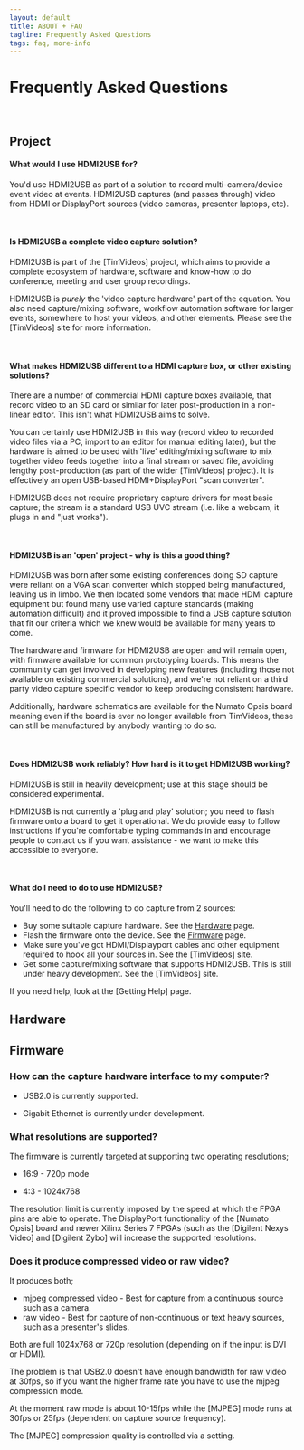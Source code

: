 ```yaml
---
layout: default
title: ABOUT + FAQ
tagline: Frequently Asked Questions
tags: faq, more-info
---
```


# Frequently Asked Questions

<br>

## Project

#### What would I use HDMI2USB for?

You'd use HDMI2USB as part of a solution to record multi-camera/device event video at events.  HDMI2USB captures (and passes through) video from HDMI or DisplayPort sources (video cameras, presenter laptops, etc).

<br>

#### Is HDMI2USB a complete video capture solution?

HDMI2USB is part of the [TimVideos] project, which aims to provide a complete ecosystem of hardware, software and know-how to do conference, meeting and user group recordings.

HDMI2USB is *purely* the 'video capture hardware' part of the equation.  You also need capture/mixing software, workflow automation software for larger events, somewhere to host your videos, and other elements.  Please see the [TimVideos] site for more information.

<br>

#### What makes HDMI2USB different to a HDMI capture box, or other existing solutions?

There are a number of commercial HDMI capture boxes available, that record video to an SD card or similar for later post-production in a non-linear editor.  This isn't what HDMI2USB aims to solve.

You can certainly use HDMI2USB in this way (record video to recorded video files via a PC, import to an editor for manual editing later), but the hardware is aimed to be used with 'live' editing/mixing software to mix together video feeds together into a final stream or saved file, avoiding lengthy post-production (as part of the wider [TimVideos] project).  It is effectively an open USB-based HDMI+DisplayPort "scan converter".

HDMI2USB does not require proprietary capture drivers for most basic capture; the stream is a standard USB UVC stream (i.e. like a webcam, it plugs in and "just works").

<br>

#### HDMI2USB is an 'open' project - why is this a good thing?

HDMI2USB was born after some existing conferences doing SD capture were reliant on a VGA scan converter which stopped being manufactured, leaving us in limbo.  We then located some vendors that made HDMI capture equipment but found many use varied capture standards (making automation difficult) and it proved impossible to find a USB capture solution that fit our criteria which we knew would be available for many years to come.

The hardware and firmware for HDMI2USB are open and will remain open, with firmware available for common prototyping boards.  This means the community can get involved in developing new features (including those not available on existing commercial solutions), and we're not reliant on a third party video capture specific vendor to keep producing consistent hardware.

Additionally, hardware schematics are available for the Numato Opsis board meaning even if the board is ever no longer available from TimVideos, these can still be manufactured by anybody wanting to do so.

<br>

#### Does HDMI2USB work reliably?  How hard is it to get HDMI2USB working?

HDMI2USB is still in heavily development; use at this stage should be considered experimental.

HDMI2USB is not currently a 'plug and play' solution; you need to flash firmware onto a board to get it operational.  We do provide easy to follow instructions if you're comfortable typing commands in and encourage people to contact us if you want assistance - we want to make this accessible to everyone.

<br>

#### What do I need to do to use HDMI2USB?

You'll need to do the following to do capture from 2 sources:

  * Buy some suitable capture hardware.  See the [Hardware](../hardware) page.
  * Flash the firmware onto the device.  See the [Firmware](../firmware) page.
  * Make sure you've got HDMI/Displayport cables and other equipment required to hook all your sources in.  See the [TimVideos] site.
  * Get some capture/mixing software that supports HDMI2USB.  This is still under heavy development.  See the [TimVideos] site.

If you need help, look at the [Getting Help] page.

## Hardware



## Firmware

### How can the capture hardware interface to my computer?

 * USB2.0 is currently supported.

 * Gigabit Ethernet is currently under development.

### What resolutions are supported?

The firmware is currently targeted at supporting two operating resolutions;

 * 16:9 - 720p mode

 * 4:3 - 1024x768

The resolution limit is currently imposed by the speed at which the FPGA pins are able to operate. The DisplayPort functionality of the [Numato Opsis] board and newer Xilinx Series 7 FPGAs (such as the [Digilent Nexys Video] and [Digilent Zybo] will increase the supported resolutions.

### Does it produce compressed video or raw video?

It produces both;
 * mjpeg compressed video - Best for capture from a continuous source such as a camera.
 * raw video - Best for capture of non-continuous or text heavy sources, such as a presenter's slides.

Both are full 1024x768 or 720p resolution (depending on if the input is DVI or HDMI).

The problem is that USB2.0 doesn't have enough bandwidth for raw video at 30fps, so if you want the higher frame rate you have to use the mjpeg compression mode.

At the moment raw mode is about 10-15fps while the [MJPEG] mode runs at 30fps or 25fps (dependent on capture source frequency).

The [MJPEG] compression quality is controlled via a setting.




